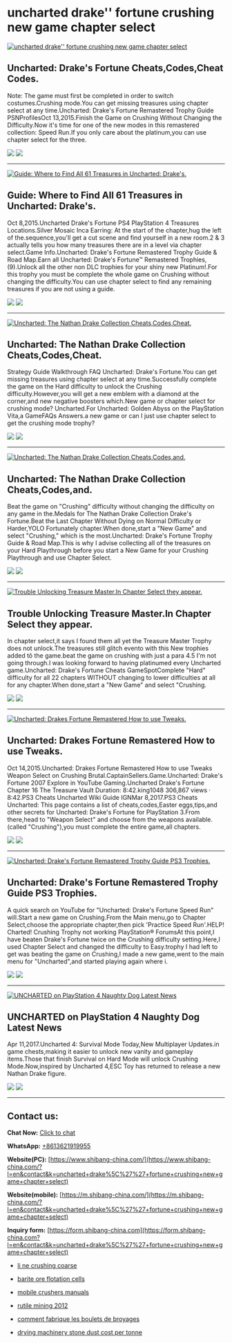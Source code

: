 # uncharted drake\'' fortune crushing new game chapter select

<a href="https://swt.shibang-china.com/?l=en&img&k=uncharted+drake%5C%27%27+fortune+crushing+new+game+chapter+select" target="_blank">![uncharted drake\'' fortune crushing new game chapter select](http://static.shibang-china.com/all-800x300/360.jpg)</a>

## Uncharted: Drake's Fortune Cheats,Codes,Cheat Codes.
Note: The game must first be completed in order to switch costumes.Crushing mode.You can get missing treasures using chapter select at any time.Uncharted: Drake's Fortune Remastered Trophy Guide PSNProfilesOct 13,2015.Finish the Game on Crushing Without Changing the Difficulty.Now it's time for one of the new modes in this remastered collection: Speed Run.If you only care about the platinum,you can use chapter select for the three.


<a href="https://whatsapp.shibangsoft.com/WhatsApp.php" target="_blank" title="WhatsApp">![](http://static.shibang-china.com/icon/whatsapp.png)</a> <a href="https://swt.shibang-china.com/?l=en&icon&k=uncharted+drake%5C%27%27+fortune+crushing+new+game+chapter+select" target="_blank">![](http://static.shibang-china.com/icon/chat-en.png)</a>

---

<a href="https://swt.shibang-china.com/?l=en&img&k=uncharted+drake%5C%27%27+fortune+crushing+new+game+chapter+select" target="_blank">![Guide: Where to Find All 61 Treasures in Uncharted: Drake's.](http://static.shibang-china.com/all-800x300/1411.jpg)</a>

## Guide: Where to Find All 61 Treasures in Uncharted: Drake's.
Oct 8,2015.Uncharted Drake's Fortune PS4 PlayStation 4 Treasures Locations.Silver Mosaic Inca Earring: At the start of the chapter,hug the left of the.sequence,you'll get a cut scene and find yourself in a new room.2 & 3 actually tells you how many treasures there are in a level via chapter select.Game Info.Uncharted: Drake's Fortune Remastered Trophy Guide & Road Map.Earn all Uncharted: Drake's Fortune™ Remastered Trophies,(9).Unlock all the other non DLC trophies for your shiny new Platinum!.For this trophy you must be complete the whole game on Crushing without changing the difficulty.You can use chapter select to find any remaining treasures if you are not using a guide.


<a href="https://whatsapp.shibangsoft.com/WhatsApp.php" target="_blank" title="WhatsApp">![](http://static.shibang-china.com/icon/whatsapp.png)</a> <a href="https://swt.shibang-china.com/?l=en&icon&k=uncharted+drake%5C%27%27+fortune+crushing+new+game+chapter+select" target="_blank">![](http://static.shibang-china.com/icon/chat-en.png)</a>

---

<a href="https://swt.shibang-china.com/?l=en&img&k=uncharted+drake%5C%27%27+fortune+crushing+new+game+chapter+select" target="_blank">![Uncharted: The Nathan Drake Collection Cheats,Codes,Cheat.](http://static.shibang-china.com/all-800x300/462.jpg)</a>

## Uncharted: The Nathan Drake Collection Cheats,Codes,Cheat.
Strategy Guide Walkthrough FAQ Uncharted: Drake's Fortune.You can get missing treasures using chapter select at any time.Successfully complete the game on the Hard difficulty to unlock the Crushing difficulty.However,you will get a new emblem with a diamond at the corner,and new negative boosters which.New game or chapter select for crushing mode? Uncharted.For Uncharted: Golden Abyss on the PlayStation Vita,a GameFAQs Answers.a new game or can I just use chapter select to get the crushing mode trophy?


<a href="https://whatsapp.shibangsoft.com/WhatsApp.php" target="_blank" title="WhatsApp">![](http://static.shibang-china.com/icon/whatsapp.png)</a> <a href="https://swt.shibang-china.com/?l=en&icon&k=uncharted+drake%5C%27%27+fortune+crushing+new+game+chapter+select" target="_blank">![](http://static.shibang-china.com/icon/chat-en.png)</a>

---

<a href="https://swt.shibang-china.com/?l=en&img&k=uncharted+drake%5C%27%27+fortune+crushing+new+game+chapter+select" target="_blank">![Uncharted: The Nathan Drake Collection Cheats,Codes,and.](http://static.shibang-china.com/all-800x300/757.jpg)</a>

## Uncharted: The Nathan Drake Collection Cheats,Codes,and.
Beat the game on "Crushing" difficulty without changing the difficulty on any game in the.Medals for The Nathan Drake Collection Drake's Fortune.Beat the Last Chapter Without Dying on Normal Difficulty or Harder,YOLO Fortunately chapter.When done,start a "New Game" and select "Crushing," which is the most.Uncharted: Drake's Fortune Trophy Guide & Road Map.This is why I advise collecting all of the treasures on your Hard Playthrough before you start a New Game for your Crushing Playthrough and use Chapter Select.


<a href="https://whatsapp.shibangsoft.com/WhatsApp.php" target="_blank" title="WhatsApp">![](http://static.shibang-china.com/icon/whatsapp.png)</a> <a href="https://swt.shibang-china.com/?l=en&icon&k=uncharted+drake%5C%27%27+fortune+crushing+new+game+chapter+select" target="_blank">![](http://static.shibang-china.com/icon/chat-en.png)</a>

---

<a href="https://swt.shibang-china.com/?l=en&img&k=uncharted+drake%5C%27%27+fortune+crushing+new+game+chapter+select" target="_blank">![Trouble Unlocking Treasure Master.In Chapter Select they appear.](http://static.shibang-china.com/all-800x300/164.jpg)</a>

## Trouble Unlocking Treasure Master.In Chapter Select they appear.
In chapter select,it says I found them all yet the Treasure Master Trophy does not unlock.The treasures still glitch evento with this New trophies added tô the game.beat the game on crushing with just a para 4.5 I'm not going through.I was looking forward to having platinumed every Uncharted game.Uncharted: Drake's Fortune Cheats GameSpotComplete "Hard" difficulty for all 22 chapters WITHOUT changing to lower difficulties at all for any chapter.When done,start a "New Game" and select "Crushing.


<a href="https://whatsapp.shibangsoft.com/WhatsApp.php" target="_blank" title="WhatsApp">![](http://static.shibang-china.com/icon/whatsapp.png)</a> <a href="https://swt.shibang-china.com/?l=en&icon&k=uncharted+drake%5C%27%27+fortune+crushing+new+game+chapter+select" target="_blank">![](http://static.shibang-china.com/icon/chat-en.png)</a>

---

<a href="https://swt.shibang-china.com/?l=en&img&k=uncharted+drake%5C%27%27+fortune+crushing+new+game+chapter+select" target="_blank">![Uncharted: Drakes Fortune Remastered How to use Tweaks.](http://static.shibang-china.com/all-800x300/555.jpg)</a>

## Uncharted: Drakes Fortune Remastered How to use Tweaks.
Oct 14,2015.Uncharted: Drakes Fortune Remastered How to use Tweaks Weapon Select on Crushing Brutal.CaptainSellers.Game.Uncharted: Drake's Fortune 2007 Explore in YouTube Gaming.Uncharted Drake's Fortune Chapter 16 The Treasure Vault Duration: 8:42.king1048 306,867 views · 8:42.PS3 Cheats Uncharted Wiki Guide IGNMar 8,2017.PS3 Cheats Uncharted: This page contains a list of cheats,codes,Easter eggs,tips,and other secrets for Uncharted: Drake's Fortune for PlayStation 3.From there,head to "Weapon Select" and choose from the weapons available.(called "Crushing"),you must complete the entire game,all chapters.


<a href="https://whatsapp.shibangsoft.com/WhatsApp.php" target="_blank" title="WhatsApp">![](http://static.shibang-china.com/icon/whatsapp.png)</a> <a href="https://swt.shibang-china.com/?l=en&icon&k=uncharted+drake%5C%27%27+fortune+crushing+new+game+chapter+select" target="_blank">![](http://static.shibang-china.com/icon/chat-en.png)</a>

---

<a href="https://swt.shibang-china.com/?l=en&img&k=uncharted+drake%5C%27%27+fortune+crushing+new+game+chapter+select" target="_blank">![Uncharted: Drake's Fortune Remastered Trophy Guide PS3 Trophies.](http://static.shibang-china.com/all-800x300/383.jpg)</a>

## Uncharted: Drake's Fortune Remastered Trophy Guide PS3 Trophies.
A quick search on YouTube for "Uncharted: Drake's Fortune Speed Run" will.Start a new game on Crushing.From the Main menu,go to Chapter Select,choose the appropriate chapter,then pick 'Practice Speed Run'.HELP! Charted! Crushing Trophy not working PlayStation® ForumsAt this point,I have beaten Drake's Fortune twice on the Crushing difficulty setting.Here,I used Chapter Select and changed the difficulty to Easy.trophy I had left to get was beating the game on Crushing,I made a new game,went to the main menu for "Uncharted",and started playing again where i.


<a href="https://whatsapp.shibangsoft.com/WhatsApp.php" target="_blank" title="WhatsApp">![](http://static.shibang-china.com/icon/whatsapp.png)</a> <a href="https://swt.shibang-china.com/?l=en&icon&k=uncharted+drake%5C%27%27+fortune+crushing+new+game+chapter+select" target="_blank">![](http://static.shibang-china.com/icon/chat-en.png)</a>

---

<a href="https://swt.shibang-china.com/?l=en&img&k=uncharted+drake%5C%27%27+fortune+crushing+new+game+chapter+select" target="_blank">![UNCHARTED on PlayStation 4 Naughty Dog Latest News](http://static.shibang-china.com/all-800x300/1118.jpg)</a>

## UNCHARTED on PlayStation 4 Naughty Dog Latest News
Apr 11,2017.Uncharted 4: Survival Mode Today,New Multiplayer Updates.in game chests,making it easier to unlock new vanity and gameplay items.Those that finish Survival on Hard Mode will unlock Crushing Mode.Now,inspired by Uncharted 4,ESC Toy has returned to release a new Nathan Drake figure.

<a href="https://whatsapp.shibangsoft.com/WhatsApp.php" target="_blank" title="WhatsApp">![](http://static.shibang-china.com/icon/whatsapp.png)</a> <a href="https://swt.shibang-china.com/?l=en&icon&k=uncharted+drake%5C%27%27+fortune+crushing+new+game+chapter+select" target="_blank">![](http://static.shibang-china.com/icon/chat-en.png)</a>

---
## Contact us:

**Chat Now:** [Click to chat](https://swt.shibang-china.com?l=en&contact&k=uncharted+drake%5C%27%27+fortune+crushing+new+game+chapter+select)

**WhatsApp:**  [+8613621919955](https://whatsapp.shibangsoft.com/WhatsApp.php)

**Website(PC):** [https://www.shibang-china.com/](https://www.shibang-china.com/?l=en&contact&k=uncharted+drake%5C%27%27+fortune+crushing+new+game+chapter+select)

**Website(mobile):** [https://m.shibang-china.com/](https://m.shibang-china.com/?l=en&contact&k=uncharted+drake%5C%27%27+fortune+crushing+new+game+chapter+select)

**Inquiry form:** [https://form.shibang-china.com](https://form.shibang-china.com?l=en&contact&k=uncharted+drake%5C%27%27+fortune+crushing+new+game+chapter+select)

* [li ne crushing coarse](../111/li%20ne%20crushing%20coarse.md)

* [barite ore flotation cells](../111/barite%20ore%20flotation%20cells.md)

* [mobile crushers manuals](../119/mobile%20crushers%20manuals.md)

* [rutile mining 2012](../119/rutile%20mining%202012.md)

* [comment fabrique les boulets de broyages](../123/comment%20fabrique%20les%20boulets%20de%20broyages.md)

* [drying machinery stone dust cost per tonne](../124/drying%20machinery%20stone%20dust%20cost%20per%20tonne.md)